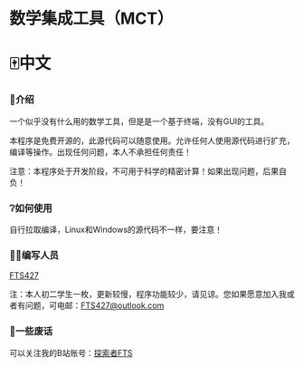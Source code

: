 数学集成工具（MCT）
===

# 🀄中文

### 📃介绍

一个似乎没有什么用的数学工具，但是是一个基于终端，没有GUI的工具。

本程序是免费开源的，此源代码可以随意使用。允许任何人使用源代码进行扩充，编译等操作。出现任何问题，本人不承担任何责任！

注意：本程序处于开发阶段，不可用于科学的精密计算！如果出现问题，后果自负！

### ❔如何使用

自行拉取编译，Linux和Windows的源代码不一样，要注意！

### 🧑‍💻编写人员

[FTS427](https://github.com/FTS427)

注：本人初二学生一枚，更新较慢，程序功能较少，请见谅。您如果愿意加入我或者有问题，可电邮：FTS427@outlook.com

### 👀一些废话

可以关注我的B站账号：[探索者FTS](https://space.bilibili.com/1978537245?spm_id_from=333.1007.0.0)
